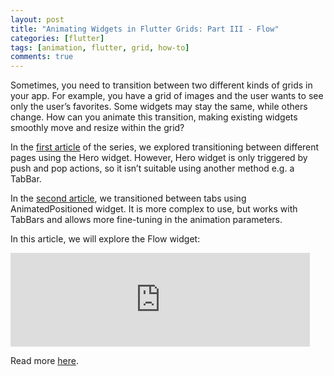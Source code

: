 ```yaml
---
layout: post
title: "Animating Widgets in Flutter Grids: Part III - Flow"
categories: [flutter]
tags: [animation, flutter, grid, how-to]
comments: true
---
```


Sometimes, you need to transition between two different kinds of grids in your app. For example, you have a grid of images and the user wants to see only the user’s favorites. Some widgets may stay the same, while others change. How can you animate this transition, making existing widgets smoothly move and resize within the grid?

In the [first article](https://medium.com/@dsavir-h/animating-widgets-in-flutter-grids-69fecd17ad68) of the series, we explored transitioning between different pages using the Hero widget. However, Hero widget is only triggered by push and pop actions, so it isn’t suitable using another method e.g. a TabBar.

In the [second article](https://medium.com/@dsavir-h/animating-widgets-in-flutter-grids-d401409f1971), we transitioned between tabs using AnimatedPositioned widget. It is more complex to use, but works with TabBars and allows more fine-tuning in the animation parameters.

In this article, we will explore the Flow widget:

<iframe width="95%" src="https://www.youtube.com/embed/NG6pvXpnIso" title="Flow (Flutter Widget of the Week)" frameborder="0" allow="accelerometer; autoplay; clipboard-write; encrypted-media; gyroscope; picture-in-picture; web-share" allowfullscreen></iframe>

Read more [here](https://medium.com/@dsavir-h/animating-widgets-in-flutter-grids-2a7385015bf8).
